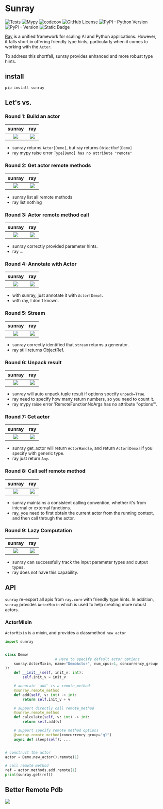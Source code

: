 # Sunray

[![Tests](https://github.com/zen-xu/sunray/actions/workflows/test.yaml/badge.svg?branch=main)](https://github.com/zen-xu/sunray/actions/workflows/test.yaml)
[![Mypy](https://github.com/zen-xu/sunray/actions/workflows/test-mypy.yaml/badge.svg?branch=main)](https://github.com/zen-xu/sunray/actions/workflows/test-mypy.yaml)
[![codecov](https://codecov.io/gh/zen-xu/sunray/graph/badge.svg?token=NkaEIVRqk6)](https://codecov.io/gh/zen-xu/sunray)
![GitHub License](https://img.shields.io/github/license/zen-xu/sunray)
![PyPI - Python Version](https://img.shields.io/pypi/pyversions/sunray)
![PyPI - Version](https://img.shields.io/pypi/v/sunray)
![Static Badge](https://img.shields.io/badge/ray_min_version-2.7.2-blue)

[Ray](https://github.com/ray-project/ray) is a unified framework for scaling AI and Python applications. However, it falls short in offering friendly type hints, particularly when it comes to working with the `Actor`.

To address this shortfall, sunray provides enhanced and more robust type hints.

## install

```shell
pip install sunray
```

## Let's vs.

### Round 1: Build an actor

|                                   sunray                                    |                                   ray                                    |
| :-------------------------------------------------------------------------: | :----------------------------------------------------------------------: |
| ![](https://zenxu-github-asset.s3.us-east-2.amazonaws.com/sunray_actor.jpg) | ![](https://zenxu-github-asset.s3.us-east-2.amazonaws.com/ray_actor.jpg) |

- sunray returns `Actor[Demo]`, but ray returns `ObjectRef[Demo]`
- ray mypy raise error `Type[Demo] has no attribute "remote"`

### Round 2: Get actor remote methods
|                                       sunray                                        |                                       ray                                        |
| :---------------------------------------------------------------------------------: | :------------------------------------------------------------------------------: |
| ![](https://zenxu-github-asset.s3.us-east-2.amazonaws.com/sunray_actor_methods.jpg) | ![](https://zenxu-github-asset.s3.us-east-2.amazonaws.com/ray_actor_methods.jpg) |

- sunray list all remote methods
- ray list nothing

### Round 3: Actor remote method call
|                                          sunray                                          |                                          ray                                          |
| :--------------------------------------------------------------------------------------: | :-----------------------------------------------------------------------------------: |
| ![](https://zenxu-github-asset.s3.us-east-2.amazonaws.com/sunray_method_remote_call.jpg) | ![](https://zenxu-github-asset.s3.us-east-2.amazonaws.com/ray_method_remote_call.jpg) |

- sunray correctly provided parameter hints.
- ray ...

### Round 4: Annotate with Actor
|                                         sunray                                         |                                         ray                                         |
| :------------------------------------------------------------------------------------: | :---------------------------------------------------------------------------------: |
| ![](https://zenxu-github-asset.s3.us-east-2.amazonaws.com/sunray_actor_annotation.jpg) | ![](https://zenxu-github-asset.s3.us-east-2.amazonaws.com/ray_actor_annotation.jpg) |

- with sunray, just annotate it with `Actor[Demo]`.
- with ray, I don't known.

### Round 5: Stream
|                                    sunray                                    |                                    ray                                    |
| :--------------------------------------------------------------------------: | :-----------------------------------------------------------------------: |
| ![](https://zenxu-github-asset.s3.us-east-2.amazonaws.com/sunray_stream.jpg) | ![](https://zenxu-github-asset.s3.us-east-2.amazonaws.com/ray_stream.jpg) |

- sunray correctly identified that `stream` returns a generator.
- ray still returns ObjectRef.

### Round 6: Unpack result
|                                    sunray                                    |                                    ray                                    |
| :--------------------------------------------------------------------------: | :-----------------------------------------------------------------------: |
| ![](https://zenxu-github-asset.s3.us-east-2.amazonaws.com/sunray_unpack.jpg) | ![](https://zenxu-github-asset.s3.us-east-2.amazonaws.com/ray_unpack.jpg) |

- sunray will auto unpack tuple result if options specify `unpack=True`.
- ray need to specify how many return numbers, so you need to count it.
- ray mypy raise error 'RemoteFunctionNoArgs has no attribute "options"'.

### Round 7: Get actor
|                                    sunray                                    |                                    ray                                    |
| :--------------------------------------------------------------------------: | :-----------------------------------------------------------------------: |
| ![](https://zenxu-github-asset.s3.us-east-2.amazonaws.com/sunray_get_actor.jpg) | ![](https://zenxu-github-asset.s3.us-east-2.amazonaws.com/ray_get_actor.jpg) |

- sunray get_actor will return `ActorHandle`, and return `Actor[Demo]` if you specify with generic type.
- ray just return `Any`.

### Round 8: Call self remote method
|                                     sunray                                      |                                     ray                                      |
| :-----------------------------------------------------------------------------: | :--------------------------------------------------------------------------: |
| ![](https://zenxu-github-asset.s3.us-east-2.amazonaws.com/sunray_call_self_remote_method.jpg) | ![](https://zenxu-github-asset.s3.us-east-2.amazonaws.com/ray_call_self_remote_method.jpg) |

- sunray maintains a consistent calling convention, whether it's from internal or external functions.
- ray, you need to first obtain the current actor from the running context, and then call through the actor.

### Round 9: Lazy Computation
|                                            sunray                                             |                                            ray                                             |
| :-------------------------------------------------------------------------------------------: | :----------------------------------------------------------------------------------------: |
| ![](https://zenxu-github-asset.s3.us-east-2.amazonaws.com/sunray_bind.jpg) | ![](https://zenxu-github-asset.s3.us-east-2.amazonaws.com/ray_bind.jpg) |

- sunray can successfully track the input parameter types and output types.
- ray does not have this capability.

## API

`sunray` re-export all apis from `ray.core` with friendly type hints. In addition, `sunray` provides `ActorMixin` which is used to help creating more robust actors.

### ActorMixin

`ActorMixin` is a mixin, and provides a classmethod `new_actor`

```python
import sunray


class Demo(
                       # Here to specify default actor options
    sunray.ActorMixin, name="DemoActor", num_cpus=1, concurrency_groups={"g1": 1}
):
    def __init__(self, init_v: int):
        self.init_v = init_v

    # annotate `add` is a remote_method
    @sunray.remote_method
    def add(self, v: int) -> int:
        return self.init_v + v

    # support directly call remote_method
    @sunray.remote_method
    def calculate(self, v: int) -> int:
        return self.add(v)

    # support specify remote method options
    @sunray.remote_method(concurrency_group="g1")
    async def sleep(self): ...


# construct the actor
actor = Demo.new_actor().remote(1)

# call remote method
ref = actor.methods.add.remote(1)
print(sunray.get(ref))
```

## Better Remote Pdb
![](https://zenxu-github-asset.s3.us-east-2.amazonaws.com/rpdb.jpg)
